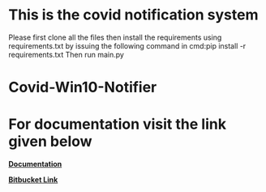 # This is the covid notification system
Please first clone all the files then install the requirements using requirements.txt by issuing the following command in cmd:pip install -r requirements.txt
Then run main.py
# Covid-Win10-Notifier
# For documentation visit the link given below
**[Documentation]('https://covid-win10-notifier.netlify.app')**

**[Bitbucket Link](https://DebadityaMalakar@bitbucket.org/DebadityaMalakar/covid-win10-notifier.git)**
